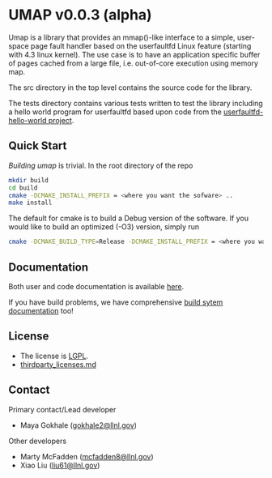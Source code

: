# UMAP v0.0.3 (alpha)

Umap is a library that provides an mmap()-like interface to a simple, user-
space page fault handler based on the userfaultfd Linux feature (starting with
4.3 linux kernel). The use case is to have an application specific buffer of
pages cached from a large file, i.e. out-of-core execution using memory map.

The src directory in the top level contains the source code for the library.

The tests directory contains various tests written to test the library
including a hello world program for userfaultfd based upon code from the
[userfaultfd-hello-world project](http://noahdesu.github.io/2016/10/10/userfaultfd-hello-world.html).

## Quick Start

*Building umap* is trivial. In the root directory of the repo

```bash
mkdir build
cd build
cmake -DCMAKE_INSTALL_PREFIX = <where you want the sofware> ..
make install
```

The default for cmake is to build a Debug version of the software.  If you would like to build an optimized (-O3)
version, simply run 
```bash
cmake -DCMAKE_BUILD_TYPE=Release -DCMAKE_INSTALL_PREFIX = <where you want the sofware> ..
```

## Documentation

Both user and code documentation is available [here](http://llnl-umap.readthedocs.io/).

If you have build problems, we have comprehensive [build sytem documentation](https://llnl-umap.readthedocs.io/en/develop/advanced_configuration.html) too!

## License

- The license is [LGPL](/LICENSE).
- [thirdparty_licenses.md](/thirdparty_licenses.md)

## Contact

Primary contact/Lead developer

- Maya Gokhale (gokhale2@llnl.gov)

Other developers

- Marty McFadden  (mcfadden8@llnl.gov)
- Xiao Liu  (liu61@llnl.gov)
